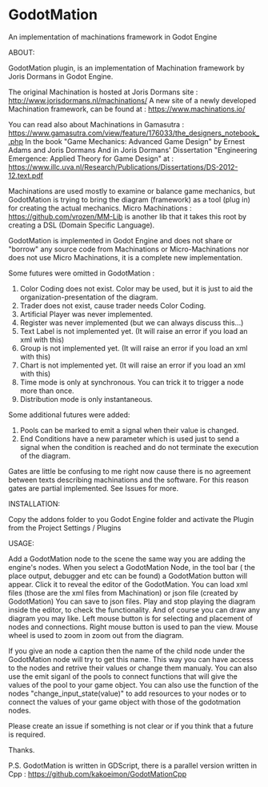 # GodotMation
An implementation of machinations framework in Godot Engine

ABOUT:

GodotMation plugin, is an implementation of Machination framework by Joris Dormans in Godot Engine.

The original Machination is hosted at Joris Dormans site : http://www.jorisdormans.nl/machinations/ 
A new site of a newly developed Machination framework, can be found at : https://www.machinations.io/

You can read also about Machinations in Gamasutra : https://www.gamasutra.com/view/feature/176033/the_designers_notebook_.php
In the book "Game Mechanics: Advanced Game Design" by Ernest Adams and Joris Dormans
And in Joris Dormans' Dissertation "Engineering Emergence: Applied Theory for Game Design" at : https://www.illc.uva.nl/Research/Publications/Dissertations/DS-2012-12.text.pdf

Machinations are used mostly to examine or balance game mechanics, but GodotMation is trying to bring the diagram (framework) as a tool (plug in) for creating the actual mechanics.
Micro Machinations : https://github.com/vrozen/MM-Lib is another lib that it takes this root by creating a DSL (Domain Specific Language).

GodotMation is implemented in Godot Engine and does not share or "borrow" any source code from Machinations or Micro-Machinations nor does not use Micro Machinations, it is a complete new implementation.

Some futures were omitted in GodotMation :
1. Color Coding does not exist. Color may be used, but it is just to aid the organization-presentation of the diagram.
2. Trader does not exist, cause trader needs Color Coding.
3. Artificial Player was never implemented.
4. Register was never implemented (but we can always discuss this...)
5. Text Label is not implemented yet. (It will raise an error if you load an xml with this)
6. Group is not implemented yet. (It will raise an error if you load an xml with this)
7. Chart is not implemented yet. (It will raise an error if you load an xml with this)
8. Time mode is only at synchronous. You can trick it to trigger a node more than once.
9. Distribution mode is only instantaneous.

Some additional futures were added:
1. Pools can be marked to emit a signal when their value is changed.
2. End Conditions have a new parameter which is used just to send a signal when the condition is reached and do not terminate the execution of the diagram.

Gates are little be confusing to me right now cause there is no agreement between texts describing machinations and the software. For this reason gates are partial implemented. See Issues for more.

INSTALLATION:

Copy the addons folder to you Godot Engine folder and activate the Plugin from the Project Settings / Plugins

USAGE:

Add a GodotMation node to the scene the same way you are adding the engine's nodes.
When you select a GodotMation Node, in the tool bar ( the place output, debugger and etc can be found) a GodotMation button will appear. Click it to reveal the editor of the GodotMation.
You can load xml files (those are the xml files from Machination) or json file (created by GodotMation)
You can save to json files.
Play and stop playing the diagram inside the editor, to check the functionality.
And of course you can draw any diagram you may like.
Left mouse button is for selecting and placement of nodes and connections.
Right mouse button is used to pan the view.
Mouse wheel is used to zoom in zoom out from the diagram.

If you give an node a caption then the name of the child node under the GodotMation node will try to get this name. This way you can have access to the nodes and retrive their values or change them manualy. You can also use the emit siganl of the pools to connect functions that will give the values of the pool to your game object. You can also use the function of the nodes "change_input_state(value)" to add resources to your nodes or to connect the values of your game object with those of the godotmation nodes.

Please create an issue if something is not clear or if you think that a future is required.

Thanks.

P.S. GodotMation is written in GDScript, there is a parallel version written in Cpp : https://github.com/kakoeimon/GodotMationCpp


